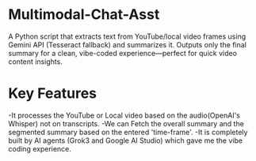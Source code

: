 # Multimodal-Chat-Asst
A Python script that extracts text from YouTube/local video frames using Gemini API (Tesseract fallback) and summarizes it. Outputs only the final summary for a clean, vibe-coded experience—perfect for quick video content insights.

# Key Features
  -It processes the YouTube or Local video based on the audio(OpenAI's Whisper) not on transcripts.
  -We can Fetch the overall summary and the segmented summary based on the entered 'time-frame'.
  -It is completely built by AI agents (Grok3 and Google AI Studio) which gave me the vibe coding experience.
